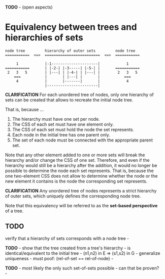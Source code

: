 
**TODO** - (open aspects)

<!-- ======================================================================= -->
# Equivalency between trees and hierarchies of sets

```
node tree         hierarchy of outer sets         node tree
===========  <=>  =========================  <=>  ===========

     1            |-1---------------------|            1     
===========       | |-2-| |-3-----| |-5-| |       ===========         
 2   3   5        | |---| | |-4-| | |---| |        2   3   5
    ===           |       | |---| |       |           ===
     4            |       |-------|       |            4
                  |-----------------------|
```

**CLARIFICATION**
For each unordered tree of nodes, only one hierarchy of sets
can be created that allows to recreate the initial node tree.

That is, because ...

1) The hierarchy must have one set per node.
2) The CSS of each set must have one element only.
3) The CSS of each set must hold the node the set represents.
4) Each node in the initial tree has one parent only.
5) The set of each node must be connected with the appropriate parent set.

Note that any other element added to one or more sets will break the hierarchy
and/or change the CSS of one set. Therefore, and even if the hierarchy would
still be a hierarchy after the addition, it would no longer be possible to
determine the node each set represents. That is, because the one two-element
CSS does not allow to determine whether the node or the new element it contains
is the node the corresponding set represents.

**CLARIFICATION**
Any unordered tree of nodes represents a strict hierarchy of outer sets,
which uniquely defines the corresponding node tree.

Note that this equivalency will be referred to as
the **set-based perspective** of a tree.

<!-- ======================================================================= -->
## TODO

verify that a hierarchy of sets corresponds with a node tree -

**TODO** -
show that the tree created from a tree's hierarchy -
is identical/equivalent to the initial tree -
(n1,n2) in E => (s1,s2) in G -
generalize uniqueness -
must poof: (rel-of-set == rel-of-node) -

**TODO** -
most likely the only such set-of-sets possible -
can that be proven? -
